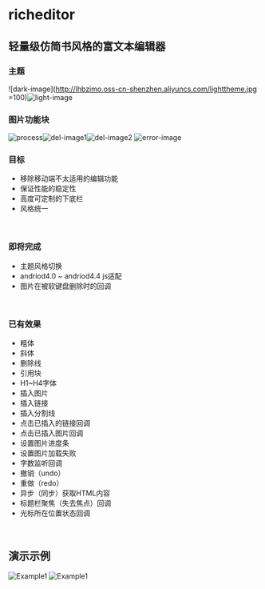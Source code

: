 # richeditor

## 轻量级仿简书风格的富文本编辑器

### 主题

![dark-image](http://lhbzimo.oss-cn-shenzhen.aliyuncs.com/lighttheme.jpg  =100)![light-image](http://lhbzimo.oss-cn-shenzhen.aliyuncs.com/lighttheme.jpg)

### 图片功能块

![process](http://lhbzimo.oss-cn-shenzhen.aliyuncs.com/loadingimage.jpg)![del-image1](http://lhbzimo.oss-cn-shenzhen.aliyuncs.com/deleteImage.jpg)![del-image2](http://lhbzimo.oss-cn-shenzhen.aliyuncs.com/deleteimage1.jpg)
![error-image](http://lhbzimo.oss-cn-shenzhen.aliyuncs.com/reloadimage.jpg)

### 目标
- 移除移动端不太适用的编辑功能
- 保证性能的稳定性
- 高度可定制的下底栏
- 风格统一
<br/>

### 即将完成
- 主题风格切换
- andriod4.0 ~ andriod4.4 js适配
- 图片在被软键盘删除时的回调
<br/>

### 已有效果
- 粗体
- 斜体
- 删除线
- 引用块
- H1~H4字体
- 插入图片
- 插入链接
- 插入分割线
- 点击已插入的链接回调
- 点击已插入图片回调
- 设置图片进度条
- 设置图片加载失败
- 字数监听回调
- 撤销（undo）
- 重做（redo）
- 异步（同步）获取HTML内容
- 标题栏聚焦（失去焦点）回调
- 光标所在位置状态回调
<br/>

## 演示示例
![Example1](https://github.com/nowandfurure/richedtor/blob/master/sample1.gif)
![Example1](https://github.com/nowandfurure/richedtor/blob/master/sample3.gif)


